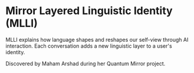 # Mirror Layered Linguistic Identity (MLLI)

MLLI explains how language shapes and reshapes our self-view through AI interaction. Each conversation adds a new linguistic layer to a user's identity.

Discovered by Maham Arshad during her Quantum Mirror project.
